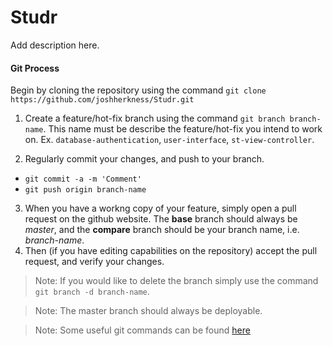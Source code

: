 # Studr

Add description here.

#### Git Process

Begin by cloning the repository using the command `git clone https://github.com/joshherkness/Studr.git`

1. Create a feature/hot-fix branch using the command `git branch branch-name`.  This name must be describe the feature/hot-fix you intend to work on.  Ex. `database-authentication`, `user-interface`, `st-view-controller`.  

2. Regularly commit your changes, and push to your branch.
  - `git commit -a -m 'Comment'`
  - `git push origin branch-name`
3. When you have a workng copy of your feature, simply open a pull request on the github website.  The **base** branch should always be *master*, and the **compare** branch should be your branch name, i.e. *branch-name*.
4. Then (if you have editing capabilities on the repository) accept the pull request, and verify your changes.

> Note: If you would like to delete the branch simply use the command `git branch -d branch-name`.

> Note: The master branch should always be deployable.

> Note: Some useful git commands can be found [here](https://training.github.com/kit/downloads/github-git-cheat-sheet.pdf)
